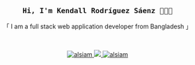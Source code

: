 
<h3 align="center">
    <samp>
        Hi, I'm Kendall Rodríguez Sáenz 👋👨‍💻
    </samp>
</h3>

<p align=center>
    「 I am a full stack web application developer from Bangladesh 」
</p>

<br>
<p align="center">
    <a href="https://www.linkedin.com/in/kendall-rodriguez-b53831264/" target="_blank">
        <img src="https://img.shields.io/badge/LinkedIn-0077B5?style=for-the-badge&logo=linkedin&logoColor=white" alt="alsiam"/>
    </a>
    <!-- <a href="https://dev.to/alsiam" target="_blank">
    <img src="https://img.shields.io/badge/dev.to-0A0A0A?style=for-the-badge&logo=dev.to&logoColor=white" alt="alsiam" />
    </a> -->
    <a href="https://twitter.com/TACHY_FPS" target="_blank">
        <img src="https://img.shields.io/badge/Twitter-1DA1F2?style=for-the-badge&logo=twitter&logoColor=white" />
    </a>
    <a href="https://www.instagram.com/kendall_rodri06/" target="_blank">
        <img src="https://img.shields.io/badge/Instagram-fe4164?style=for-the-badge&logo=instagram&logoColor=white" alt="alsiam" />
    </a> 
</p>